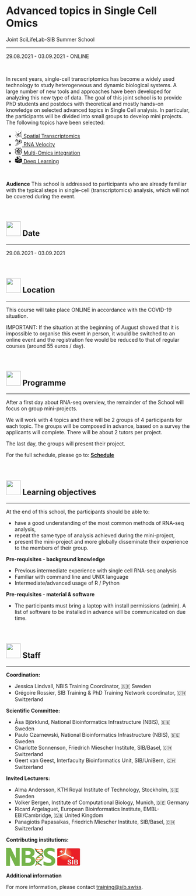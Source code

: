 
# Advanced topics in Single Cell Omics
Joint SciLifeLab-SIB Summer School

***

29.08.2021 - 03.09.2021 - ONLINE

<br/>

In recent years, single-cell transcriptomics has become a widely used technology to study heterogeneous and dynamic biological systems. A large number of new tools and approaches have been developed for analyzing this new type of data.
The goal of this joint school is to provide PhD students and postdocs with theoretical and mostly hands-on knowledge on selected advanced topics in Single Cell analysis. In particular, the participants will be divided into small groups to develop mini projects. The following topics have been selected:


- <a href="/single-cell_sib_scilifelab_2021/project_spatial/README.html"><img class="zoom" width="20" height="20" border="0" src="logos/spatial_transcriptomics.png">  Spatial Transcriptomics</a>
- <a href="/single-cell_sib_scilifelab_2021/project_spatial/README.html"><img class="zoom" width="20" height="20" border="0" src="logos/rna_velocity.png">  RNA Velocity</a>
- <a href="/single-cell_sib_scilifelab_2021/project_spatial/README.html"><img class="zoom" width="20" height="20" border="0" src="logos/omics_integration.png">  Multi-Omics integration</a>
- <a href="/single-cell_sib_scilifelab_2021/project_spatial/README.html"><img class="zoom" width="20" height="20" border="0" src="logos/deep_learning.png">  Deep Learning</a>

<br/>

**Audience**
This school is addressed to participants who are already familiar with the typical steps in single-cell (transcriptomics) analysis, which will not be covered during the event.

<br/>

## <img border="0" src="https://www.svgrepo.com/show/20800/event-date-and-time-symbol.svg" width="40" height="40"> Date

***

29.08.2021 - 03.09.2021

<br/>

## <img border="0" src="https://www.svgrepo.com/show/4199/placeholder-on-a-map.svg" width="40" height="40"> Location

***

This course will take place ONLINE in accordance with the COVID-19 situation.

IMPORTANT: If the situation at the beginning of August showed that it is impossible to organise this event in person, it would be switched to an online event and the registration fee would be reduced to that of regular courses (around 55 euros / day).

<br/>

## <img border="0" src="https://www.svgrepo.com/show/158264/schedule.svg" width="40" height="40"> Programme

***

After a first day about RNA-seq overview, the remainder of the School will focus on group mini-projects.

We will work with 4 topics and there will be 2 groups of 4 participants for each topic. The groups will be composed in advance, based on a survey the applicants will complete. There will be about 2 tutors per project.

The last day, the groups will present their project.

For the full schedule, please go to: **[Schedule](schedule.md)**

<br/>

## <img border="0" src="https://www.svgrepo.com/show/410/list.svg" width="40" height="40"> Learning objectives

***

At the end of this school, the participants should be able to:
- have a good understanding of the most common methods of RNA-seq analysis,
- repeat the same type of analysis achieved during the mini-project,
- present the mini-project and more globally disseminate their experience to the members of their group.


**Pre-requisites - background knowledge**
- Previous intermediate experience with single cell RNA-seq analysis
- Familiar with command line and UNIX language
- Intermediate/advanced usage of R / Python

**Pre-requisites - material & software**
- The participants must bring a laptop with install permissions (admin). A list of software to be installed in advance will be communicated on due time.


<br/>

## <img border="0" src="https://www.svgrepo.com/show/38706/group-of-people.svg" width="40" height="40"> Staff

***

**Coordination:**
- Jessica Lindvall, NBIS Training Coordinator, 🇸🇪 Sweden
- Grégoire Rossier, SIB Training & PhD Training Network coordinator, 🇨🇭 Switzerland

**Scientific Committee:**
- Åsa Björklund, National Bioinformatics Infrastructure (NBIS), 🇸🇪 Sweden
- Paulo Czarnewski, National Bioinformatics Infrastructure (NBIS), 🇸🇪 Sweden
- Charlotte Sonnenson, Friedrich Miescher Institute, SIB/Basel, 🇨🇭 Switzerland
- Geert van Geest, Interfaculty Bioinformatics Unit, SIB/UniBern, 🇨🇭 Switzerland

**Invited Lecturers:**
- Alma Andersson, KTH Royal Institute of Technology, Stockholm, 🇸🇪 Sweden
- Volker Bergen, Institute of Computational Biology, Munich, 🇩🇪 Germany
- Ricard Argelaguet, European Bioinformatics Institute, EMBL-EBI/Cambridge, 🇬🇧 United Kingdom
- Panagiotis Papasaikas, Friedrich Miescher Institute, SIB/Basel, 🇨🇭 Switzerland


**Contributing institutions:**

<img border="0" src="logos/nbis_logo_crop.png" height="50">    
<img border="0" src="logos/sib_logo_hig_crop.jpg" height="50">

<br/>

**Additional information**

For more information, please contact [training@sib.swiss](mailto://training@sib.swiss).

<br/>

<br/>
